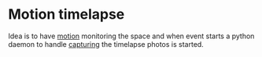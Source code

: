 Motion timelapse
================

Idea is to have [motion][motionweb] monitoring the space and when event starts a python daemon
to handle [capturing][captureweb] the timelapse photos is started.

[motionweb]: http://www.lavrsen.dk/foswiki/bin/view/Motion
[captureweb]: http://capture.sourceforge.net/

